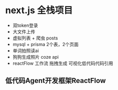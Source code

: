 # next.js 全栈项目

- 双token登录
- 大文件上传
- 虚拟列表 + 爬虫 posts
- mysql + prisma
  2个表，2个页面
- 单词拍照读ai
- 狗狗生成照片 coze api
- reactFlow
  工作流 拖拽生成 可视化低代码代码引用

## 低代码Agent开发框架ReactFlow
